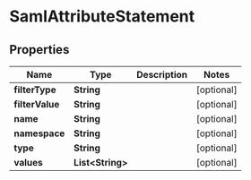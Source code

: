 

# SamlAttributeStatement


## Properties

| Name | Type | Description | Notes |
|------------ | ------------- | ------------- | -------------|
|**filterType** | **String** |  |  [optional] |
|**filterValue** | **String** |  |  [optional] |
|**name** | **String** |  |  [optional] |
|**namespace** | **String** |  |  [optional] |
|**type** | **String** |  |  [optional] |
|**values** | **List&lt;String&gt;** |  |  [optional] |



